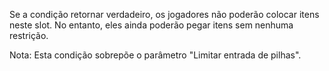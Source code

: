 Se a condição retornar verdadeiro, os jogadores não poderão colocar itens neste slot. No entanto, eles ainda poderão pegar itens sem nenhuma restrição.

Nota: Esta condição sobrepõe o parâmetro "Limitar entrada de pilhas".